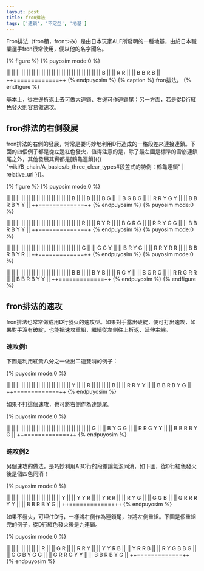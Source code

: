 ```yaml
---
layout: post
title: fron排法
tags: ['連鎖', '不定型', '地基']
---
```


Fron排法（fron積，fronつみ）是由日本玩家ALF所發明的一種地基，由於日本職業選手fron很常使用，便以他的名字聞名。

{% figure %}
{% puyosim mode:0 %}
                 
||             ||
||             ||
||             ||
||             ||
||             ||
||             ||
||             ||
||             ||
||             ||
||     B       ||
||   R R       ||
|| B B R B     ||
++=============++
{% endpuyosim %}
{% caption %}
fron排法。
{% endfigure %}

基本上，從左邊折返上去可做大連鎖、右邊可作連鎖尾；另一方面，若是從D行紅色發火則容易做速攻。

## fron排法的右側發展

fron排法的右側的發展，常常是要巧妙地利用D行造成的一格段差來連接連鎖。下面的四個例子都是從左邊紅色發火，值得注意的是，除了最左圖是標準的雪崩連鎖尾之外，其他發展其實都是[鶴龜連鎖]({{ "wiki/B_chain/A_basics/b_three_clear_types#段差式的特例：鶴龜連鎖" | relative_url }})。

{% figure %}
{% puyosim mode:0 %}
                 
||             ||
||             ||
||             ||
||             ||
||             ||
||             ||
||           B ||
||           B ||
||       B   G ||
||     B G B G ||
||   R R Y G Y ||
|| B B R B Y Y ||
++=============++
{% endpuyosim %}
{% puyosim mode:0 %}
                 
||             ||
||             ||
||             ||
||             ||
||             ||
||             ||
||             ||
||           R ||
||       R Y R ||
||     B G R G ||
||   R R Y G G ||
|| B B R B Y Y ||
++=============++
{% endpuyosim %}
{% puyosim mode:0 %}
                 
||             ||
||             ||
||             ||
||             ||
||             ||
||             ||
||             ||
||           G ||
||       G G Y ||
||     B R Y G ||
||   R R Y R R ||
|| B B R B Y R ||
++=============++
{% endpuyosim %}
{% puyosim mode:0 %}
                 
||             ||
||             ||
||             ||
||             ||
||             ||
||             ||
||         B B ||
||       B Y B ||
||       R G Y ||
||     B G R G ||
||   R R G R R ||
|| B B R B Y Y ||
++=============++
{% endpuyosim %}
{% endfigure %}

## fron排法的速攻

fron排法也常常做成用D行發火的速攻型。如果對手露出破綻，便可打出速攻，如果對手沒有破綻，也能把速攻重組，繼續從左側往上折返、延伸主線。

### 速攻例1

下圖是利用紅黃八分之一做出二連雙消的例子：

{% puyosim mode:0 %}
                 
||             ||
||             ||
||             ||
||             ||
||             ||
||             ||
||       Y     ||
||       R     ||
||             ||
||     B       ||
||   R R   Y Y ||
|| B B R B Y G ||
++=============++
{% endpuyosim %}

如果不打這個速攻，也可將右側作為連鎖尾。

{% puyosim mode:0 %}
                 
||             ||
||             ||
||             ||
||             ||
||             ||
||             ||
||             ||
||             ||
||           G ||
||     B Y G G ||
||   R R G Y Y ||
|| B B R B Y G ||
++=============++
{% endpuyosim %}

### 速攻例2

另個速攻的做法，是巧妙利用ABC行的段差讓氣泡同消，如下圖，從D行紅色發火後是個四色同消！

{% puyosim mode:0 %}
                 
||             ||
||             ||
||             ||
||             ||
||             ||
||     Y       ||
|| Y Y R       ||
|| Y R R       ||
|| R Y G       ||
|| G G B       ||
|| G R R R Y Y ||
|| B B R B Y G ||
++=============++
{% endpuyosim %}

如果不發火，可埋住D行，一樣將右側作為連鎖尾，並將左側重組。下圖是個重組完的例子，從D行紅色發火後是九連鎖。

{% puyosim mode:0 %}
                 
||             ||
||             ||
||             ||
|| R           ||
|| G R         ||
|| R R Y       ||
|| Y Y R     B ||
|| Y R R     B ||
|| R Y G B B G ||
|| G G B Y G G ||
|| G R R G Y Y ||
|| B B R B Y G ||
++=============++
{% endpuyosim %}
